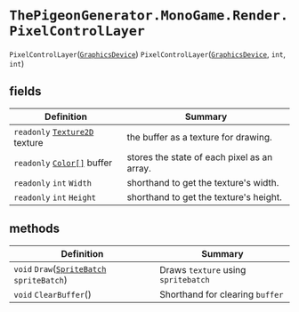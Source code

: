 # `ThePigeonGenerator.MonoGame.Render.PixelControlLayer`

`PixelControlLayer`([`GraphicsDevice`](https://docs.monogame.net/api/Microsoft.Xna.Framework.Graphics.GraphicsDevice.html))
`PixelControlLayer`([`GraphicsDevice`](https://docs.monogame.net/api/Microsoft.Xna.Framework.Graphics.GraphicsDevice.html), `int`, `int`)

## fields

| Definition                                                                                                      | Summary                                     |
| --------------------------------------------------------------------------------------------------------------- | ------------------------------------------- |
| `readonly` [`Texture2D`](https://docs.monogame.net/api/Microsoft.Xna.Framework.Graphics.Texture2D.html) texture | the buffer as a texture for drawing.        |
| `readonly` [`Color[]`](https://docs.monogame.net/api/Microsoft.Xna.Framework.Color.html) buffer                              | stores the state of each pixel as an array. |
| `readonly` `int` `Width`                                                                                        | shorthand to get the texture's width.       |
| `readonly` `int` `Height`                                                                                       | shorthand to get the texture's height.      |


## methods
| Definition                                                                                                                    | Summary                                   |
| ----------------------------------------------------------------------------------------------------------------------------- | ----------------------------------------- |
| `void` `Draw`([`SpriteBatch`](https://docs.monogame.net/api/Microsoft.Xna.Framework.Graphics.SpriteBatch.html) `spriteBatch`) | Draws `texture` using `spritebatch`       |
| `void` `ClearBuffer`()                                                                                                        | Shorthand for clearing `buffer`           |
